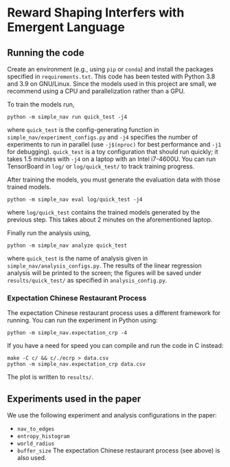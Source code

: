 # Reward Shaping Interfers with Emergent Language


## Running the code

Create an environment (e.g., using `pip` or `conda`) and install the packages specified in `requirements.txt`.
This code has been tested with Python 3.8 and 3.9 on GNU/Linux.
Since the models used in this project are small, we recommend using a CPU and parallelization rather than a GPU.

To train the models run,
```
python -m simple_nav run quick_test -j4
```
where `quick_test` is the config-generating function in `simple_nav/experiment_configs.py` and `-j4` specifies the number of experiments to run in parallel (use `-j$(nproc)` for best performance and `-j1` for debugging).
`quick_test` is a toy configuration that should run quickly; it takes 1.5 minutes with `-j4` on a laptop with an Intel i7-4600U.
You can run TensorBoard in `log/` or `log/quick_test/` to track training progress.

After training the models, you must generate the evaluation data with those trained models.
```
python -m simple_nav eval log/quick_test -j4
```
where `log/quick_test` contains the trained models generated by the previous step.
This takes about 2 minutes on the aforementioned laptop.

Finally run the analysis using,
```
python -m simple_nav analyze quick_test
```
where `quick_test` is the name of analysis given in `simple_nav/analysis_configs.py`.
The results of the linear regression analysis will be printed to the screen; the figures will be saved under `results/quick_test/` as specified in `analysis_config.py`.

### Expectation Chinese Restaurant Process
The expectation Chinese restaurant process uses a different framework for running.
You can run the experiment in Python using:
```
python -m simple_nav.expectation_crp -4
```
If you have a need for speed you can compile and run the code in C instead:
```
make -C c/ && c/./ecrp > data.csv
python -m simple_nav.expectation_crp data.csv
```
The plot is written to `results/`.


## Experiments used in the paper


We use the following experiment and analysis configurations in the paper:
- `nav_to_edges`
- `entropy_histogram`
- `world_radius`
- `buffer_size`
The expectation Chinese restaurant process (see above) is also used.
